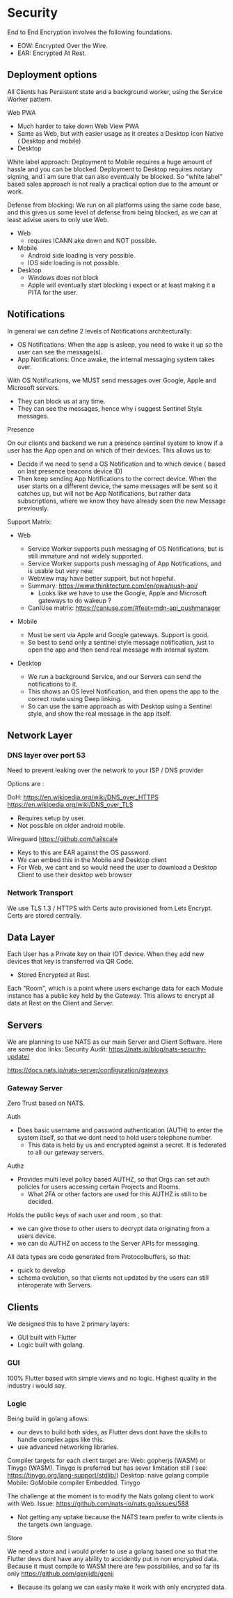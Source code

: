 # Security

End to End Encryption involves the following foundations.
- EOW: Encrypted Over the Wire.
- EAR: Encrypted At Rest.

## Deployment options

All Clients has Persistent state and a background worker, using the Service Worker pattern.

Web PWA
- Much harder to take down
Web View PWA
- Same as Web, but with easier usage as it creates a Desktop Icon
Native ( Desktop and mobile)
- Desktop

White label approach:
Deployment to Mobile requires a huge amount of hassle and you can be blocked.
Deployment to Desktop requires notary signing, and i am sure that can also eventually be blocked.
So "white label" based sales approach is not really a practical option due to the amount or work.

Defense from blocking:
We run on all platforms using the same code base, and this gives us some level of defense from being blocked, as we can at least advise users to only use Web.
- Web
	- requires ICANN ake down and NOT possible.
- Mobile
	- Android side loading is very possible.
	- IOS side loading is not possible.
- Desktop
	- Windows does not block
	- Apple will eventually start blocking i expect or at least making it a PITA for the user.


## Notifications

In general we can define 2 levels of Notifications architecturally:

- OS Notifications: When the app is asleep, you need to wake it up so the user can see the message(s).
- App Notifications: Once awake, the internal messaging system takes over.

With OS Notifications, we MUST send messages over Google, Apple and Microsoft servers.
- They can block us at any time.
- They can see the messages, hence why i suggest Sentinel Style messages.

Presence

On our clients and backend we run a presence sentinel system to know if a user has the App open and on which of their devices.
This allows us to:

- Decide if we need to send a OS Notification and to which device ( based on last presence beacons device ID)
- Then keep sending App Notifications to the correct device. When the user starts on a different device, the same messages will be sent so it catches up, but will not be App Notifications, but rather data subscriptions, where we know they have already seen the new Message previously.


Support Matrix:

- Web
	- Service Worker supports push messaging of OS Notifications, but is still immature and not widely supported.
	- Service Worker supports push messaging of App Notifications, and is usable but very new.
	- Webview may have better support, but not hopeful.
	- Summary: https://www.thinktecture.com/en/pwa/push-api/
		- Looks like we have to use the Google, Apple and Microsoft gateways to do wakeup ?
	- CanIUse matrix: https://caniuse.com/#feat=mdn-api_pushmanager

- Mobile
	- Must be sent via Apple and Google gateways. Support is good.
	- So best to send only a sentinel style message notification, just to open the app and then send real message with internal system.

- Desktop
	- We run a background Service, and our Servers can send the notifications to it.
	- This shows an OS level Notification, and then opens the app to the correct route using Deep linking.
	- So can use the same approach as with Desktop using a Sentinel style, and show the real message in the app itself.



## Network Layer

### DNS layer over port 53

Need to prevent leaking over the network to your ISP / DNS provider

Options are :

DoH: https://en.wikipedia.org/wiki/DNS_over_HTTPS
https://en.wikipedia.org/wiki/DNS_over_TLS
- Requires setup by user.
- Not possible on older android mobile.

Wireguard 
https://github.com/tailscale
- Keys to this are EAR against the OS password.
- We can embed this in the Mobile and Desktop client
- For Web, we cant and so would need the user to download a Desktop Client to use their desktop web browser



### Network Transport

We use TLS 1.3 / HTTPS with Certs auto provisioned from Lets Encrypt.
Certs are stored centrally.

## Data Layer

Each User has a Private key on their IOT device. When they add new devices that key is transferred via QR Code.
- Stored Encrypted at Rest.

Each "Room", which is a point where users exchange data for each Module instance has a public key held by the Gateway. This allows to encrypt all data at Rest on the Client and Server.

## Servers

We are planning to use NATS as our main Server and Client Software.
Here are some doc links:
Security Audit: https://nats.io/blog/nats-security-update/

https://docs.nats.io/nats-server/configuration/gateways


### Gateway Server

Zero Trust based on NATS.

Auth
- Does basic username and password authentication (AUTH) to enter the system itself, so that we dont need to hold users telephone number.
	- This data is held by us and encrypted against a secret. It is federated to all our gateway servers.

Authz
- Provides multi level policy based AUTHZ, so that Orgs can set auth policies for users accessing certain Projects and Rooms.
	- What 2FA or other factors are used for this AUTHZ is still to be decided.

Holds the public keys of each user and room , so that:
- we can give those to other users to decrypt data originating from a users device.
- we can do AUTHZ on access to the Server APIs for messaging.

All data types are code generated from Protocolbuffers, so that:
- quick to develop
- schema evolution, so that clients not updated by the users can still interoperate with Servers.

## Clients

We designed this to have 2 primary layers:
- GUI built with Flutter
- Logic built with golang.

### GUI

100% Flutter based with simple views and no logic.
Highest quality in the industry i would say.

### Logic 

Being build in golang allows:
- our devs to build both sides, as Flutter devs dont have the skills to handle complex apps like this.
- use advanced networking libraries.

Compiler targets for each client target are:
Web: gopherjs (WASM) or Tinygo (WASM). Tinygo is preferred but has sever limitation still ( see: https://tinygo.org/lang-support/stdlib/)
Desktop: naive golang compile
Mobile: GoMobile compiler
Embedded. Tinygo

The challenge at the moment is to modify the Nats golang client to work with Web. Issue: https://github.com/nats-io/nats.go/issues/588
- Not getting any uptake because the NATS team prefer to write clients is the targets own language. 

Store

We need a store and i would prefer to use a golang based one so that the Flutter devs dont have any ability to accidently put in non encrypted data.
Because it must compile to WASM there are few possibiliies, and so far its only https://github.com/genjidb/genji
- Because its golang we can easily make it work with only encrypted data.





